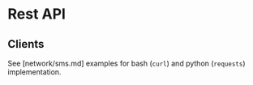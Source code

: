 # Rest API
## Clients
See [network/sms.md] examples for bash (`curl`) and python (`requests`) implementation.

